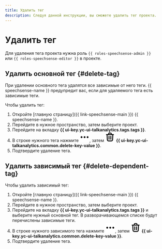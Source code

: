 ```yaml
---
title: Удалить тег
description: Следуя данной инструкции, вы сможете удалить тег проекта.
---
```


# Удалить тег

Для удаления тега проекта нужна роль `{{ roles-speechsense-admin }}` или `{{ roles-speechsense-editor }}` в проекте.

## Удалить основной тег {#delete-tag}

При удалении основного тега удалятся все зависимые от него теги. {{ speechsense-name }} предупредит вас, если для удаляемого тега есть зависимые теги.

Чтобы удалить тег:

1. Откройте [главную страницу]({{ link-speechsense-main }}) {{ speechsense-name }}.
1. Перейдите в нужное пространство, затем выберите проект.
1. Перейдите на вкладку **{{ ui-key.yc-ui-talkanalytics.tags.tags }}**.
1. В строке нужного тега нажмите ![icon](../../../../_assets/console-icons/ellipsis.svg), затем ![icon](../../../../_assets/console-icons/trash-bin.svg) **{{ ui-key.yc-ui-talkanalytics.common.delete-key-value }}**.
1. Подтвердите удаление тега.

## Удалить зависимый тег {#delete-dependent-tag}

Чтобы удалить зависимый тег:

1. Откройте [главную страницу]({{ link-speechsense-main }}) {{ speechsense-name }}.
1. Перейдите в нужное пространство, затем выберите проект.
1. Перейдите на вкладку **{{ ui-key.yc-ui-talkanalytics.tags.tags }}** и выберите нужный основной тег. В разворачивающемся списке будут перечислены зависимые теги.
1. В строке нужного зависимого тега нажмите ![icon](../../../../_assets/console-icons/ellipsis.svg), затем ![icon](../../../../_assets/console-icons/trash-bin.svg) **{{ ui-key.yc-ui-talkanalytics.common.delete-key-value }}**.
1. Подтвердите удаление тега.
